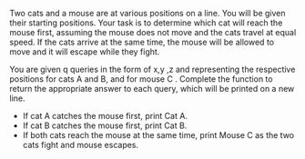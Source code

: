 Two cats and a mouse are at various positions on a line. You will be given their starting positions. Your task is to determine which cat will reach the mouse first, assuming the mouse does not move and the cats travel at equal speed. If the cats arrive at the same time, the mouse will be allowed to move and it will escape while they fight.

You are given q queries in the form of x,y ,z and  representing the respective positions for cats A and B, and for mouse C . Complete the function  to return the appropriate answer to each query, which will be printed on a new line.

- If cat A  catches the mouse first, print Cat A.
- If cat B catches the mouse first, print Cat B.
- If both cats reach the mouse at the same time, print Mouse C as the    two cats fight and mouse escapes.